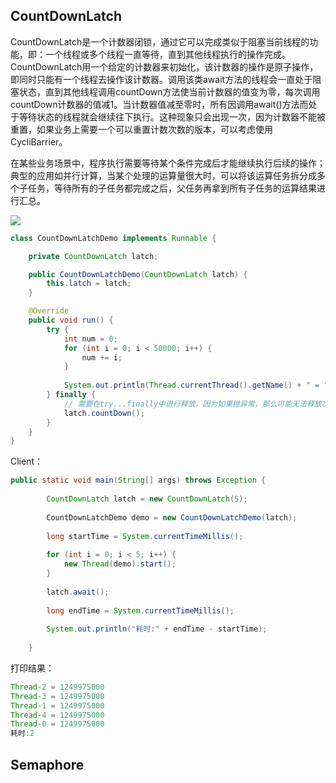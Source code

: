 ## CountDownLatch

CountDownLatch是一个计数器闭锁，通过它可以完成类似于阻塞当前线程的功能，即：一个线程或多个线程一直等待，直到其他线程执行的操作完成。CountDownLatch用一个给定的计数器来初始化，该计数器的操作是原子操作，即同时只能有一个线程去操作该计数器。调用该类await方法的线程会一直处于阻塞状态，直到其他线程调用countDown方法使当前计数器的值变为零，每次调用countDown计数器的值减1。当计数器值减至零时，所有因调用await()方法而处于等待状态的线程就会继续往下执行。这种现象只会出现一次，因为计数器不能被重置，如果业务上需要一个可以重置计数次数的版本，可以考虑使用CycliBarrier。

在某些业务场景中，程序执行需要等待某个条件完成后才能继续执行后续的操作；典型的应用如并行计算，当某个处理的运算量很大时，可以将该运算任务拆分成多个子任务，等待所有的子任务都完成之后，父任务再拿到所有子任务的运算结果进行汇总。

![](https://upload-images.jianshu.io/upload_images/11464886-8d35a1901ff4e80c.png?imageMogr2/auto-orient/strip%7CimageView2/2/w/414/format/webp)

```java
class CountDownLatchDemo implements Runnable {

	private CountDownLatch latch;

	public CountDownLatchDemo(CountDownLatch latch) {
		this.latch = latch;
	}

	@Override
	public void run() {
		try {
			int num = 0;
			for (int i = 0; i < 50000; i++) {
				num += i;
			}
			
			System.out.println(Thread.currentThread().getName() + " = " + num);
		} finally {
            // 需要在try...finally中进行释放，因为如果抛异常，那么可能无法释放次数，导致latch.await();一直等待。
			latch.countDown();
		}
	}
}
```

Client：

```java
public static void main(String[] args) throws Exception {
		
		CountDownLatch latch = new CountDownLatch(5);
		
		CountDownLatchDemo demo = new CountDownLatchDemo(latch);
		
		long startTime = System.currentTimeMillis();
		
		for (int i = 0; i < 5; i++) {
			new Thread(demo).start();
		}
		
		latch.await();
		
		long endTime = System.currentTimeMillis();
		
		System.out.println("耗时:" + endTime - startTime);
		
	}
```

打印结果：

```java
Thread-2 = 1249975000
Thread-3 = 1249975000
Thread-1 = 1249975000
Thread-4 = 1249975000
Thread-0 = 1249975000
耗时:2
```



## Semaphore

